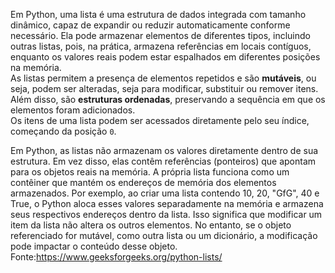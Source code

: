 Em Python, uma lista é uma estrutura de dados integrada com tamanho dinâmico, capaz de expandir ou reduzir automaticamente conforme necessário. Ela pode armazenar elementos de diferentes tipos, incluindo outras listas, pois, na prática, armazena referências em locais contíguos, enquanto os valores reais podem estar espalhados em diferentes posições na memória.  
As listas permitem a presença de elementos repetidos e são **mutáveis**, ou seja, podem ser alteradas, seja para modificar, substituir ou remover itens. Além disso, são **estruturas ordenadas**, preservando a sequência em que os elementos foram adicionados.  
Os itens de uma lista podem ser acessados diretamente pelo seu índice, começando da posição `0`.

Em Python, as listas não armazenam os valores diretamente dentro de sua estrutura. 
Em vez disso, elas contêm referências (ponteiros) que apontam para os objetos reais na memória.
A própria lista funciona como um contêiner que mantém os endereços de memória dos elementos armazenados. Por exemplo, ao criar uma lista contendo 10, 20, "GfG", 40 e True, o Python aloca esses valores separadamente na memória e armazena seus respectivos endereços dentro da lista.
Isso significa que modificar um item da lista não altera os outros elementos. No entanto, se o objeto referenciado for mutável, como outra lista ou um dicionário, a modificação pode impactar o conteúdo desse objeto.
 Fonte:https://www.geeksforgeeks.org/python-lists/
